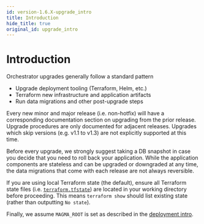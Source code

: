 ```yaml
---
id: version-1.6.X-upgrade_intro
title: Introduction
hide_title: true
original_id: upgrade_intro
---
```


# Introduction

Orchestrator upgrades generally follow a standard pattern

- Upgrade deployment tooling (Terraform, Helm, etc.)
- Terraform new infrastructure and application artifacts
- Run data migrations and other post-upgrade steps

Every new minor and major release (i.e. non-hotfix) will have a corresponding documentation section on upgrading from the prior release. Upgrade procedures are only documented for adjacent releases. Upgrades which skip versions (e.g. v1.1 to v1.3) are not explicitly supported at this time.

Before every upgrade, we strongly suggest taking a DB snapshot in case you decide that you need to roll back your application. While the application components are stateless and can be upgraded or downgraded at any time, the data migrations that come with each release are not always reversible.

If you are using local Terraform state (the default), ensure all Terraform state files (i.e. [`terraform.tfstate`](https://www.terraform.io/docs/state/index.html)) are located in your working directory before proceeding. This means `terraform show` should list existing state (rather than outputting `No state`).

Finally, we assume `MAGMA_ROOT` is set as described in the [deployment intro](./deploy_intro.md).
